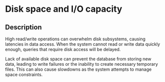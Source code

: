 # Disk space and I/O capacity

## Description

High read/write operations can overwhelm disk subsystems, causing latencies in data access. When the system cannot read or write data quickly enough, queries that require disk access will be delayed.

Lack of available disk space can prevent the database from storing new data, leading to write failures or the inability to create necessary temporary files. This can also cause slowdowns as the system attempts to manage space constraints.
